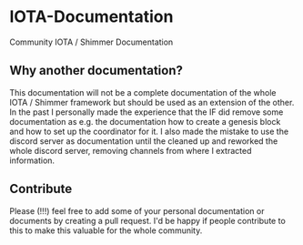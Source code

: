 # IOTA-Documentation
Community IOTA / Shimmer Documentation

## Why another documentation?

This documentation will not be a complete documentation of the whole IOTA / Shimmer framework but should be used as an extension of the other. In the past I personally made the experience that the IF did remove some documentation as e.g. the documentation how to create a genesis block and how to set up the coordinator for it. I also made the mistake to use the discord server as documentation until the cleaned up and reworked the whole discord server, removing channels from where I extracted information.

## Contribute

Please (!!!) feel free to add some of your personal documentation or documents by creating a pull request. I'd be happy if people contribute to this to make this valuable for the whole community. 